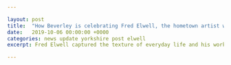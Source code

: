 ```yaml
---

layout: post
title:  "How Beverley is celebrating Fred Elwell, the hometown artist who painted King George V — The Yorkshire Post"
date:   2019-10-06 00:00:00 +0000
categories: news update yorkshire post elwell
excerpt: Fred Elwell captured the texture of everyday life and his work is celebrated in his home town. Stephen McClarence went on an art tour of Beverley. Read the full article at <a href="https://www.yorkshirepost.co.uk/news/people/how-beverley-is-celebrating-fred-elwell-the-hometown-artist-who-painted-king-george-v-1-10008280"> The Yorkshire Post.</a>

---
```


